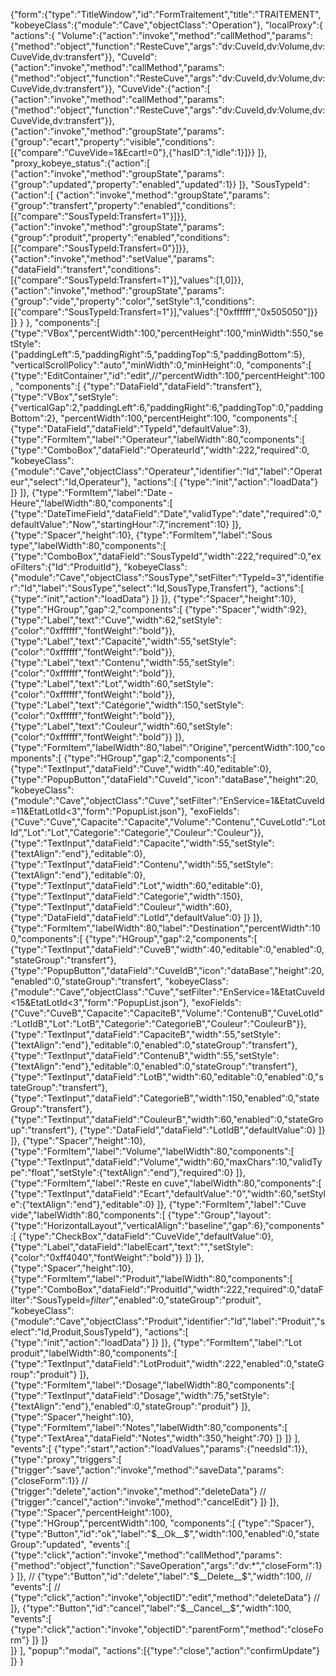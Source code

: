 {"form":{"type":"TitleWindow","id":"FormTraitement","title":"TRAITEMENT",
"kobeyeClass":{"module":"Cave","objectClass":"Operation"},
"localProxy":{
	"actions":{
		"Volume":{"action":"invoke","method":"callMethod","params":{"method":"object","function":"ResteCuve","args":"dv:CuveId,dv:Volume,dv:CuveVide,dv:transfert"}},
		"CuveId":{"action":"invoke","method":"callMethod","params":{"method":"object","function":"ResteCuve","args":"dv:CuveId,dv:Volume,dv:CuveVide,dv:transfert"}},
		"CuveVide":{"action":[
			{"action":"invoke","method":"callMethod","params":{"method":"object","function":"ResteCuve","args":"dv:CuveId,dv:Volume,dv:CuveVide,dv:transfert"}},
			{"action":"invoke","method":"groupState","params":{"group":"ecart","property":"visible","conditions":[{"compare":"CuveVide=1&Ecart!=0"},{"hasID":1,"idle":1}]}}
		]},
		"proxy_kobeye_status":{"action":[
			{"action":"invoke","method":"groupState","params":{"group":"updated","property":"enabled","updated":1}}
		]},
		"SousTypeId":{"action":[
			{"action":"invoke","method":"groupState","params":{"group":"transfert","property":"enabled","conditions":[{"compare":"SousTypeId:Transfert=1"}]}},
			{"action":"invoke","method":"groupState","params":{"group":"produit","property":"enabled","conditions":[{"compare":"SousTypeId:Transfert=0"}]}},
			{"action":"invoke","method":"setValue","params":{"dataField":"transfert","conditions":[{"compare":"SousTypeId:Transfert=1"}],"values":[1,0]}},
			{"action":"invoke","method":"groupState","params":{"group":"vide","property":"color","setStyle":1,"conditions":[{"compare":"SousTypeId:Transfert=1"}],"values":["0xffffff","0x505050"]}}
		]}
	}
},
"components":[
	{"type":"VBox","percentWidth":100,"percentHeight":100,"minWidth":550,"setStyle":{"paddingLeft":5,"paddingRight":5,"paddingTop":5,"paddingBottom":5},
	"verticalScrollPolicy":"auto","minWidth":0,"minHeight":0,
	"components":[
		{"type":"EditContainer","id":"edit",//"percentWidth":100,"percentHeight":100,
		"components":[
			{"type":"DataField","dataField":"transfert"},
			{"type":"VBox","setStyle":{"verticalGap":2,"paddingLeft":6,"paddingRight":6,"paddingTop":0,"paddingBottom":2},
			"percentWidth":100,"percentHeight":100,
			"components":[
				{"type":"DataField","dataField":"TypeId","defaultValue":3},
				{"type":"FormItem","label":"Operateur","labelWidth":80,"components":[
					{"type":"ComboBox","dataField":"OperateurId","width":222,"required":0,
					"kobeyeClass":{"module":"Cave","objectClass":"Operateur","identifier":"Id","label":"Operateur","select":"Id,Operateur"},
					"actions":[
						{"type":"init","action":"loadData"}
					]}
				]},
				{"type":"FormItem","label":"Date - Heure","labelWidth":80,"components":[
					{"type":"DateTimeField","dataField":"Date","validType":"date","required":0,"defaultValue":"Now","startingHour":7,"increment":10}
				]},
				{"type":"Spacer","height":10},
				{"type":"FormItem","label":"Sous type","labelWidth":80,"components":[
					{"type":"ComboBox","dataField":"SousTypeId","width":222,"required":0,"exoFilters":{"Id":"ProduitId"},
					"kobeyeClass":{"module":"Cave","objectClass":"SousType","setFilter":"TypeId=3","identifier":"Id","label":"SousType","select":"Id,SousType,Transfert"},
					"actions":[
						{"type":"init","action":"loadData"}
					]}
				]},
				{"type":"Spacer","height":10},
				{"type":"HGroup","gap":2,"components":[
					{"type":"Spacer","width":92},
					{"type":"Label","text":"Cuve","width":62,"setStyle":{"color":"0xffffff","fontWeight":"bold"}},
					{"type":"Label","text":"Capacité","width":55,"setStyle":{"color":"0xffffff","fontWeight":"bold"}},
					{"type":"Label","text":"Contenu","width":55,"setStyle":{"color":"0xffffff","fontWeight":"bold"}},
					{"type":"Label","text":"Lot","width":60,"setStyle":{"color":"0xffffff","fontWeight":"bold"}},
					{"type":"Label","text":"Catégorie","width":150,"setStyle":{"color":"0xffffff","fontWeight":"bold"}},
					{"type":"Label","text":"Couleur","width":60,"setStyle":{"color":"0xffffff","fontWeight":"bold"}}
				]},
				{"type":"FormItem","labelWidth":80,"label":"Origine","percentWidth":100,"components":[
					{"type":"HGroup","gap":2,"components":[
						{"type":"TextInput","dataField":"Cuve","width":40,"editable":0},
						{"type":"PopupButton","dataField":"CuveId","icon":"dataBase","height":20,
						"kobeyeClass":{"module":"Cave","objectClass":"Cuve","setFilter":"EnService=1&EtatCuveId=11&EtatLotId<3","form":"PopupList.json"},
						"exoFields":{"Cuve":"Cuve","Capacite":"Capacite","Volume":"Contenu","CuveLotId":"LotId","Lot":"Lot","Categorie":"Categorie","Couleur":"Couleur"}},
						{"type":"TextInput","dataField":"Capacite","width":55,"setStyle":{"textAlign":"end"},"editable":0},
						{"type":"TextInput","dataField":"Contenu","width":55,"setStyle":{"textAlign":"end"},"editable":0},
						{"type":"TextInput","dataField":"Lot","width":60,"editable":0},
						{"type":"TextInput","dataField":"Categorie","width":150},
						{"type":"TextInput","dataField":"Couleur","width":60},
						{"type":"DataField","dataField":"LotId","defaultValue":0}
					]}
				]},
				{"type":"FormItem","labelWidth":80,"label":"Destination","percentWidth":100,"components":[
					{"type":"HGroup","gap":2,"components":[
						{"type":"TextInput","dataField":"CuveB","width":40,"editable":0,"enabled":0,"stateGroup":"transfert"},
						{"type":"PopupButton","dataField":"CuveIdB","icon":"dataBase","height":20,"enabled":0,"stateGroup":"transfert",
						"kobeyeClass":{"module":"Cave","objectClass":"Cuve","setFilter":"EnService=1&EtatCuveId<15&EtatLotId<3","form":"PopupList.json"},
						"exoFields":{"Cuve":"CuveB","Capacite":"CapaciteB","Volume":"ContenuB","CuveLotId":"LotIdB","Lot":"LotB","Categorie":"CategorieB","Couleur":"CouleurB"}},
						{"type":"TextInput","dataField":"CapaciteB","width":55,"setStyle":{"textAlign":"end"},"editable":0,"enabled":0,"stateGroup":"transfert"},
						{"type":"TextInput","dataField":"ContenuB","width":55,"setStyle":{"textAlign":"end"},"editable":0,"enabled":0,"stateGroup":"transfert"},
						{"type":"TextInput","dataField":"LotB","width":60,"editable":0,"enabled":0,"stateGroup":"transfert"},
						{"type":"TextInput","dataField":"CategorieB","width":150,"enabled":0,"stateGroup":"transfert"},
						{"type":"TextInput","dataField":"CouleurB","width":60,"enabled":0,"stateGroup":"transfert"},
						{"type":"DataField","dataField":"LotIdB","defaultValue":0}
					]}
				]},
				{"type":"Spacer","height":10},
				{"type":"FormItem","label":"Volume","labelWidth":80,"components":[
					{"type":"TextInput","dataField":"Volume","width":60,"maxChars":10,"validType":"float","setStyle":{"textAlign":"end"},"required":0}
				]},
				{"type":"FormItem","label":"Reste en cuve","labelWidth":80,"components":[
					{"type":"TextInput","dataField":"Ecart","defaultValue":"0","width":60,"setStyle":{"textAlign":"end"},"editable":0}
				]},
				{"type":"FormItem","label":"Cuve vide","labelWidth":80,"components":[
					{"type":"Group","layout":{"type":"HorizontalLayout","verticalAlign":"baseline","gap":6},"components":[
						{"type":"CheckBox","dataField":"CuveVide","defaultValue":0},
						{"type":"Label","dataField":"labelEcart","text":"","setStyle":{"color":"0xff4040","fontWeight":"bold"}}
					]}
				]},
				{"type":"Spacer","height":10},
				{"type":"FormItem","label":"Produit","labelWidth":80,"components":[
					{"type":"ComboBox","dataField":"ProduitId","width":222,"required":0,"dataFilter":"SousTypeId=_filter_","enabled":0,"stateGroup":"produit",
					"kobeyeClass":{"module":"Cave","objectClass":"Produit","identifier":"Id","label":"Produit","select":"Id,Produit,SousTypeId"},
					"actions":[
						{"type":"init","action":"loadData"}
					]}
				]},
				{"type":"FormItem","label":"Lot produit","labelWidth":80,"components":[
					{"type":"TextInput","dataField":"LotProduit","width":222,"enabled":0,"stateGroup":"produit"}
				]},
				{"type":"FormItem","label":"Dosage","labelWidth":80,"components":[
					{"type":"TextInput","dataField":"Dosage","width":75,"setStyle":{"textAlign":"end"},"enabled":0,"stateGroup":"produit"}
				]},
				{"type":"Spacer","height":10},
				{"type":"FormItem","label":"Notes","labelWidth":80,"components":[
					{"type":"TextArea","dataField":"Notes","width":350,"height":70}
				]}
			]}
		],
		"events":[
			{"type":"start","action":"loadValues","params":{"needsId":1}},
			{"type":"proxy","triggers":[
				{"trigger":"save","action":"invoke","method":"saveData","params":{"closeForm":1}}
//				{"trigger":"delete","action":"invoke","method":"deleteData"}
//				{"trigger":"cancel","action":"invoke","method":"cancelEdit"}
			]}
		]},
		{"type":"Spacer","percentHeight":100},
		{"type":"HGroup","percentWidth":100,
		"components":[
			{"type":"Spacer"},
			{"type":"Button","id":"ok","label":"$__Ok__$","width":100,"enabled":0,"stateGroup":"updated",
			"events":[
				{"type":"click","action":"invoke","method":"callMethod","params":{"method":"object","function":"SaveOperation","args":"dv:*","closeForm":1}}
			]},
//			{"type":"Button","id":"delete","label":"$__Delete__$","width":100,
//			"events":[
//				{"type":"click","action":"invoke","objectID":"edit","method":"deleteData"}
//			]},
			{"type":"Button","id":"cancel","label":"$__Cancel__$","width":100,
			"events":[
				{"type":"click","action":"invoke","objectID":"parentForm","method":"closeForm"}
			]}
		]}		
	]}
],
"popup":"modal",
"actions":[{"type":"close","action":"confirmUpdate"}
]}
}
